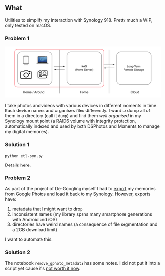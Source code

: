 ## What

Utilities to simplify my interaction with Synology 918. Pretty much a WIP, only tested on macOS.

### Problem 1
![](images/etl-synology.png)

I take photos and videos with various devices in different moments in time. Each device names and organises files differently. I want to dump all of them in a directory (call it `dump`) and find them *well organised* in my Synology mount point (a RAID6 volume with integrity protection, automatically indexed and used by both DSPhotos and Moments to manage my digital memories).

### Solution 1

`python etl-syn.py`

Details [here](./ETL-SYNOLOGY.md).

### Problem 2

As part of the project of De-Googling myself I had to [export](https://takeout.google.com/settings/takeout?pli=1) my memories from Google Photos and load it back to my Synology. However, exports have:
1. metadata that I might want to drop
1. inconsistent names (my library spans many smartphone generations with Android and iOS)
1. directories have weird names (a consequence of file segmentation and a 2GB download limit)

I want to automate this.

### Solution 2

The notebook `remove_gphoto_metadata` has some notes. I did not put it into a script yet cause it's [not worth it now](https://xkcd.com/1205/).
